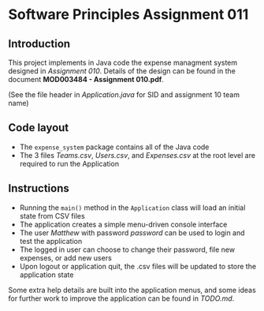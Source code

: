 # Software Principles Assignment 011
## Introduction
This project implements in Java code the expense managment system designed in *Assignment 010*.  Details of the design can be found in the document **MOD003484 - Assignment 010.pdf**.

(See the file header in *Application.java* for SID and assignment 10 team name)

## Code layout
* The `expense_system` package contains all of the Java code
* The 3 files *Teams.csv*, *Users.csv*, and *Expenses.csv* at the root level are required to run the Application

## Instructions
* Running the `main()` method in the `Application` class will load an initial state from CSV files
* The application creates a simple menu-driven console interface
* The user *Matthew* with password *password* can be used to login and test the application
* The logged in user can choose to change their password, file new expenses, or add new users
* Upon logout or application quit, the .csv files will be updated to store the application state

Some extra help details are built into the application menus, and some ideas for further work to improve the application can be found in *TODO.md*.
